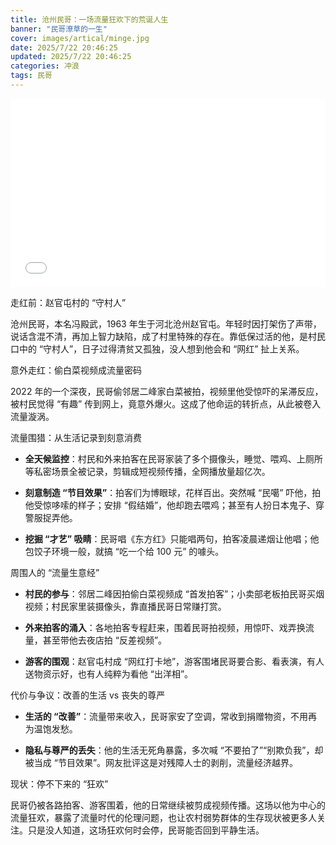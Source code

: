 ```yaml
---
title: 沧州民哥：一场流量狂欢下的荒诞人生
banner: "民哥潦草的一生"
cover: images/artical/minge.jpg
date: 2025/7/22 20:46:25
updated: 2025/7/22 20:46:25
categories: 冲浪
tags: 民哥
---
```


<div style="position: relative; padding: 30% 45%;">
  <iframe style="position: absolute; width: 100%; height: 100%; left: 0; top: 0;" src="//player.bilibili.com/player.html?bvid=BV1AbAVeGEqH&page=1&as_wide=1&high_quality=1&danmaku=0&autoplay=0" frameborder="no" scrolling="no" allowfullscreen="true"></iframe>
</div>

走红前：赵官屯村的 “守村人”



沧州民哥，本名冯殿武，1963 年生于河北沧州赵官屯。年轻时因打架伤了声带，说话含混不清，再加上智力缺陷，成了村里特殊的存在。靠低保过活的他，是村民口中的 “守村人”，日子过得清贫又孤独，没人想到他会和 “网红” 扯上关系。


意外走红：偷白菜视频成流量密码



2022 年的一个深夜，民哥偷邻居二峰家白菜被拍，视频里他受惊吓的呆滞反应，被村民觉得 “有趣” 传到网上，竟意外爆火。这成了他命运的转折点，从此被卷入流量漩涡。


流量围猎：从生活记录到刻意消费





*   **全天候监控**：村民和外来拍客在民哥家装了多个摄像头，睡觉、喂鸡、上厕所等私密场景全被记录，剪辑成短视频传播，全网播放量超亿次。


*   **刻意制造 “节目效果”**：拍客们为博眼球，花样百出。突然喊 “民噶” 吓他，拍他受惊哆嗦的样子；安排 “假结婚”，他却跑去喂鸡；甚至有人扮日本鬼子、穿警服捉弄他。


*   **挖掘 “才艺” 吸睛**：民哥唱《东方红》只能唱两句，拍客凌晨递烟让他唱；他包饺子环境一般，就搞 “吃一个给 100 元” 的噱头。


周围人的 “流量生意经”





*   **村民的参与**：邻居二峰因拍偷白菜视频成 “首发拍客”；小卖部老板拍民哥买烟视频；村民家里装摄像头，靠直播民哥日常赚打赏。


*   **外来拍客的涌入**：各地拍客专程赶来，围着民哥拍视频，用惊吓、戏弄换流量，甚至带他去夜店拍 “反差视频”。


*   **游客的围观**：赵官屯村成 “网红打卡地”，游客围堵民哥要合影、看表演，有人送物资示好，也有人纯粹为看他 “出洋相”。


代价与争议：改善的生活 vs 丧失的尊严





*   **生活的 “改善”**：流量带来收入，民哥家安了空调，常收到捐赠物资，不用再为温饱发愁。


*   **隐私与尊严的丢失**：他的生活无死角暴露，多次喊 “不要拍了”“别欺负我”，却被当成 “节目效果”。网友批评这是对残障人士的剥削，流量经济越界。


现状：停不下来的 “狂欢”



民哥仍被各路拍客、游客围着，他的日常继续被剪成视频传播。这场以他为中心的流量狂欢，暴露了流量时代的伦理问题，也让农村弱势群体的生存现状被更多人关注。只是没人知道，这场狂欢何时会停，民哥能否回到平静生活。
